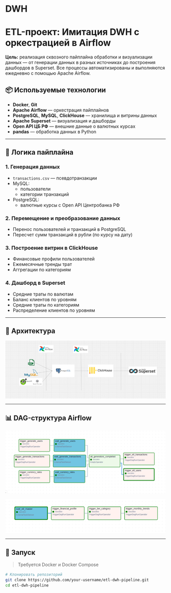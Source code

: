 # DWH

# ETL-проект: Имитация DWH с оркестрацией в Airflow

**Цель:** реализация сквозного пайплайна обработки и визуализации данных — от генерации данных в разных источниках до построения дашбордов в Superset. Все процессы автоматизированы и выполняются ежедневно с помощью Apache Airflow.

## 📦 Используемые технологии

- **Docker**, **Git**
- **Apache Airflow** — оркестрация пайплайнов
- **PostgreSQL**, **MySQL**, **ClickHouse** — хранилища и витрины данных
- **Apache Superset** — визуализация и дашборды
- **Open API ЦБ РФ** — внешние данные о валютных курсах
- **pandas** — обработка данных в Python

---

## 🔁 Логика пайплайна

### 1. Генерация данных

- `transactions.csv` — псевдотранзакции
- MySQL:
  - пользователи
  - категории транзакций
- PostgreSQL:
  - валютные курсы с Open API Центробанка РФ

### 2. Перемещение и преобразование данных

- Перенос пользователей и транзакций в PostgreSQL
- Пересчет сумм транзакций в рубли (по курсу на дату)

### 3. Построение витрин в ClickHouse

- Финансовые профили пользователей
- Ежемесячные тренды трат
- Аггрегации по категориям

### 4. Дашборд в Superset

- Средние траты по валютам
- Баланс клиентов по уровням
- Средние траты по категориям
- Распределение клиентов по уровням

---

## 🧩 Архитектура

![architecture](assets/images/architecture.png)

---

## 📊 DAG-структура Airflow


![master-dag](assets/images/master-dag.png)

![master-clickhouse](assets/images/master-clickhouse.png)

---

## 🚀 Запуск

> Требуется Docker и Docker Compose

```bash
# Клонировать репозиторий
git clone https://github.com/your-username/etl-dwh-pipeline.git
cd etl-dwh-pipeline

